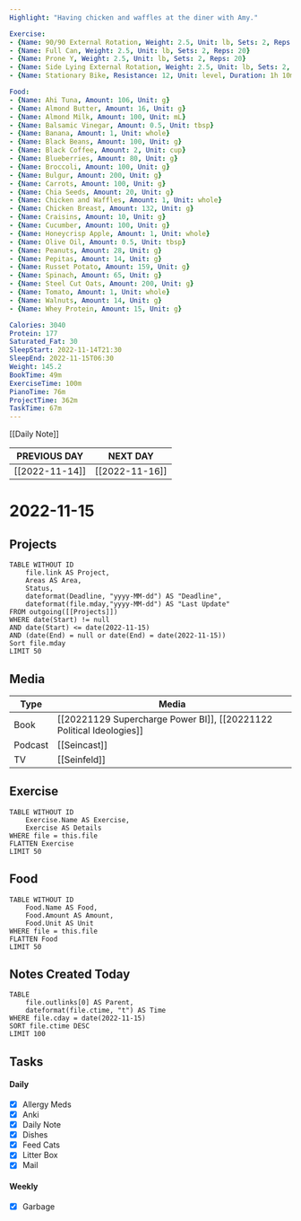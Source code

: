 ```yaml
---
Highlight: "Having chicken and waffles at the diner with Amy."

Exercise:
- {Name: 90/90 External Rotation, Weight: 2.5, Unit: lb, Sets: 2, Reps: 20}
- {Name: Full Can, Weight: 2.5, Unit: lb, Sets: 2, Reps: 20}
- {Name: Prone Y, Weight: 2.5, Unit: lb, Sets: 2, Reps: 20}
- {Name: Side Lying External Rotation, Weight: 2.5, Unit: lb, Sets: 2, Reps: 20}
- {Name: Stationary Bike, Resistance: 12, Unit: level, Duration: 1h 10m, Avg_HR: 128}

Food:
- {Name: Ahi Tuna, Amount: 106, Unit: g}
- {Name: Almond Butter, Amount: 16, Unit: g}
- {Name: Almond Milk, Amount: 100, Unit: mL}
- {Name: Balsamic Vinegar, Amount: 0.5, Unit: tbsp}
- {Name: Banana, Amount: 1, Unit: whole}
- {Name: Black Beans, Amount: 100, Unit: g}
- {Name: Black Coffee, Amount: 2, Unit: cup}
- {Name: Blueberries, Amount: 80, Unit: g}
- {Name: Broccoli, Amount: 100, Unit: g}
- {Name: Bulgur, Amount: 200, Unit: g}
- {Name: Carrots, Amount: 100, Unit: g}
- {Name: Chia Seeds, Amount: 20, Unit: g}
- {Name: Chicken and Waffles, Amount: 1, Unit: whole}
- {Name: Chicken Breast, Amount: 132, Unit: g}
- {Name: Craisins, Amount: 10, Unit: g}
- {Name: Cucumber, Amount: 100, Unit: g}
- {Name: Honeycrisp Apple, Amount: 1, Unit: whole}
- {Name: Olive Oil, Amount: 0.5, Unit: tbsp}
- {Name: Peanuts, Amount: 28, Unit: g}
- {Name: Pepitas, Amount: 14, Unit: g}
- {Name: Russet Potato, Amount: 159, Unit: g}
- {Name: Spinach, Amount: 65, Unit: g}
- {Name: Steel Cut Oats, Amount: 200, Unit: g}
- {Name: Tomato, Amount: 1, Unit: whole}
- {Name: Walnuts, Amount: 14, Unit: g}
- {Name: Whey Protein, Amount: 15, Unit: g}

Calories: 3040
Protein: 177
Saturated_Fat: 30
SleepStart: 2022-11-14T21:30
SleepEnd: 2022-11-15T06:30
Weight: 145.2
BookTime: 49m
ExerciseTime: 100m
PianoTime: 76m
ProjectTime: 362m
TaskTime: 67m
---
```


[[Daily Note]]

| **PREVIOUS DAY**            | **NEXT DAY**               |
| --------------------------- | -------------------------- |
| [[2022-11-14]] | [[2022-11-16]] |

# 2022-11-15
## Projects
```dataview
TABLE WITHOUT ID
	file.link AS Project,
	Areas AS Area,
	Status,
	dateformat(Deadline, "yyyy-MM-dd") AS "Deadline",
	dateformat(file.mday,"yyyy-MM-dd") AS "Last Update"
FROM outgoing([[Projects]])
WHERE date(Start) != null
AND date(Start) <= date(2022-11-15)
AND (date(End) = null or date(End) = date(2022-11-15))
Sort file.mday
LIMIT 50
```
## Media
| Type        | Media                    |
| ----------- | ------------------------ |
| Book        | [[20221129 Supercharge Power BI]], [[20221122 Political Ideologies]] |
| Podcast     | [[Seincast]]             |
| TV          | [[Seinfeld]]             |

## Exercise
```dataview
TABLE WITHOUT ID
	Exercise.Name AS Exercise,
	Exercise AS Details
WHERE file = this.file
FLATTEN Exercise
LIMIT 50
```
## Food
```dataview
TABLE WITHOUT ID
	Food.Name AS Food,
	Food.Amount AS Amount,
	Food.Unit AS Unit
WHERE file = this.file
FLATTEN Food
LIMIT 50
```
## Notes Created Today
```dataview
TABLE 
	file.outlinks[0] AS Parent,
	dateformat(file.ctime, "t") AS Time
WHERE file.cday = date(2022-11-15)
SORT file.ctime DESC
LIMIT 100
```
## Tasks
#### Daily
- [x] Allergy Meds
- [x] Anki
- [x] Daily Note
- [x] Dishes
- [x] Feed Cats
- [x] Litter Box
- [x] Mail

#### Weekly
- [x] Garbage